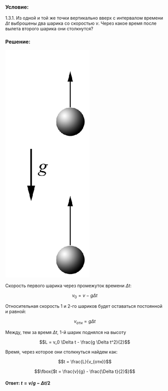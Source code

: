 ###  Условие: 

$1.3.1.$ Из одной и той же точки вертикально вверх с интервалом времени $\Delta t$ выброшены два шарика со скоростью $v$. Через какое время после вылета второго шарика они столкнутся? 

###  Решение: 

![|267x721, 12%](../../img/1.3.1/1.3.1.png)

Скорость первого шарика через промежуток времени $\Delta t$: 

$$v_0 = v - g \Delta t$$ 

Относительная скорость 1 и 2-го шариков будет оставаться постоянной и равной: 

$$v_{отн} = g \Delta t$$

Между, тем за время $\Delta t$, 1-й шарик поднялся на высоту 

$$L = v_0 \Delta t - \frac{g \Delta t^2}{2}$$ 

Время, через которое они столкнуться найдем как: 

$$t = \frac{L}{v_{отн}}$$ 

$$\fbox{$t = \frac{v}{g} - \frac{\Delta t}{2}$}$$ 

####  Ответ: $t = v/g − \Delta t/2$ 

  

